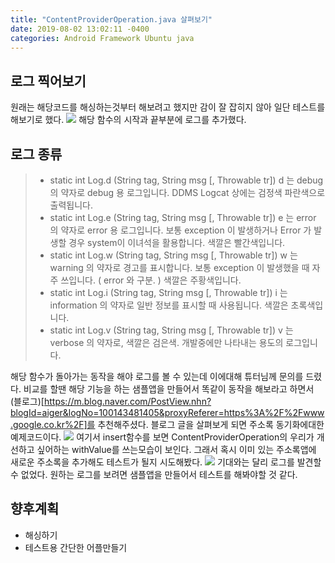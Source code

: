 ```yaml
---
title: "ContentProviderOperation.java 살펴보기"
date: 2019-08-02 13:02:11 -0400
categories: Android Framework Ubuntu java
---
```


로그 찍어보기
-------------
원래는 해당코드를 해싱하는것부터 해보려고 했지만 감이 잘 잡히지 않아 일단 테스트를 해보기로 했다.
<img src="https://user-images.githubusercontent.com/48199401/62343931-f8427380-b526-11e9-8b41-588633aee58e.PNG">
해당 함수의 시작과 끝부분에 로그를 추가했다.

## 로그 종류
> * static int Log.d (String tag, String msg [, Throwable tr]) d 는 debug 의 약자로 debug 용 로그입니다. DDMS Logcat 상에는 검정색 파란색으로 출력됩니다.
> * static int Log.e (String tag, String msg [, Throwable tr]) e 는 error 의 약자로 error 용 로그입니다. 보통 exception 이 발생하거나 Error 가 발생할 경우 system이 이녀석을 활용합니다. 색깔은 빨간색입니다.
> * static int Log.w (String tag, String msg [, Throwable tr]) w 는 warning 의 약자로 경고를 표시합니다. 보통 exception 이 발생했을 때 자주 쓰입니다. ( error 와 구분. ) 색깔은 주황색입니다.
> * static int Log.i (String tag, String msg [, Throwable tr]) i 는 information 의 약자로 일반 정보를 표시할 때 사용됩니다. 색깔은 초록색입니다.
> * static int Log.v (String tag, String msg [, Throwable tr]) v 는 verbose 의 약자로, 색깔은 검은색. 개발중에만 나타내는 용도의 로그입니다.

해당 함수가 돌아가는 동작을 해야 로그를 볼 수 있는데 이에대해 튜터님께 문의를 드렸다.
비교를 할땐 해당 기능을 하는 샘플앱을 만들어서 똑같이 동작을 해보라고 하면서 (블로그)[https://m.blog.naver.com/PostView.nhn?blogId=aiger&logNo=100143481405&proxyReferer=https%3A%2F%2Fwww.google.co.kr%2F]를 추천해주셨다. 
블로그 글을 살펴보게 되면 주소록 동기화에대한 예제코드이다.
<img src="https://user-images.githubusercontent.com/48199401/62344566-7acc3280-b529-11e9-813c-61bdb8dcc31c.PNG">
여기서 insert함수를 보면 ContentProviderOperation의 우리가 개선하고 싶어하는 withValue를 쓰는모습이 보인다.
그래서 혹시 이미 있는 주소록앱에 새로운 주소록을 추가해도 테스트가 될지 시도해봤다.
<img src="https://user-images.githubusercontent.com/48199401/62344697-0e056800-b52a-11e9-8dfb-2050029f22f8.PNG">
기대와는 달리 로그를 발견할 수 없었다. 원하는 로그를 보려면 샘플앱을 만들어서 테스트를 해봐야할 것 같다.

향후계획
-------------
* 해싱하기
* 테스트용 간단한 어플만들기
